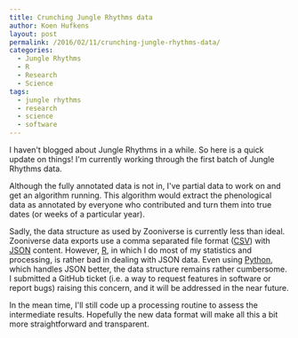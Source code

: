 ```yaml
---
title: Crunching Jungle Rhythms data
author: Koen Hufkens
layout: post
permalink: /2016/02/11/crunching-jungle-rhythms-data/
categories:
  - Jungle Rhythms
  - R
  - Research
  - Science
tags:
  - jungle rhythms
  - research
  - science
  - software
---
```

I haven't blogged about Jungle Rhythms in a while. So here is a quick update on things! I'm currently working through the first batch of Jungle Rhythms data.

Although the fully annotated data is not in, I've partial data to work on and get an algorithm running. This algorithm would extract the phenological data as annotated by everyone who contributed and turn them into true dates (or weeks of a particular year).

Sadly, the data structure as used by Zooniverse is currently less than ideal. Zooniverse data exports use a comma separated file format (<a href="https://en.wikipedia.org/wiki/Comma-separated_values">CSV</a>) with <a href="http://www.json.org/">JSON</a> content. However, <a href="https://www.r-project.org/">R</a>, in which I do most of my statistics and processing, is rather bad in dealing with JSON data. Even using <a href="https://www.python.org/">Python</a>, which handles JSON better, the data structure remains rather cumbersome. I submitted a GitHub ticket (i.e. a way to request features in software or report bugs) raising this concern, and it will be addressed in the near future.

In the mean time, I'll still code up a processing routine to assess the intermediate results. Hopefully the new data format will make all this a bit more straightforward and transparent.

&nbsp;

&nbsp;